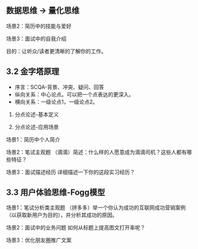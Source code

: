 ## 数据思维 -> 量化思维

场景2：简历中的技能与爱好

场景3：面试中的自我介绍

目的：让听众/读者更清晰的了解你的工作。

## 3.2 金字塔原理

- 序言：SCQA-背景、冲突、疑问、回答
- 纵向关系：中心论点。可以把一个点表达的更深入。
- 横向关系：一级论点1，一级论点2。

1. 分点论述-基本定义

2. 分点论述-应用场景

场景1：简历中个人简介

场景2：笔试主观题
（滴滴）简述：什么样的人愿意成为滴滴司机？这些人都有哪些特征？

场景3：面试描述经历
详细描述一下你的这段实习经历？

## 3.3 用户体验思维-Fogg模型

场景1：笔试分析类主观题
（拼多多）举一个你认为成功的互联网成功营销案例（以获取新用户为目的），并分析其成功的原因。

场景2：面试中的业务问题
如何从标题上提高图文打开率呢？

场景3：优化朋友圈推广文案
